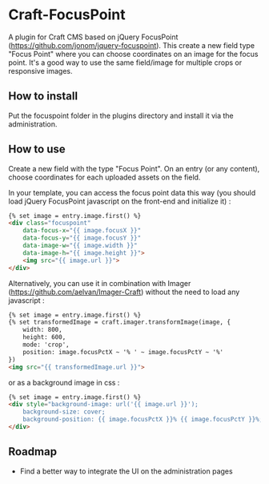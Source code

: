 # Craft-FocusPoint

A plugin for Craft CMS based on jQuery FocusPoint (https://github.com/jonom/jquery-focuspoint). This create a new field type "Focus Point" where you can choose coordinates on an image for the focus point. It's a good way to use the same field/image for multiple crops or responsive images.

## How to install

Put the focuspoint folder in the plugins directory and install it via the administration.

## How to use

Create a new field with the type "Focus Point". On an entry (or any content), choose coordinates for each uploaded assets on the field.

In your template, you can access the focus point data this way (you should load jQuery FocusPoint javascript on the front-end and initialize it) :

```html
{% set image = entry.image.first() %}
<div class="focuspoint"
	data-focus-x="{{ image.focusX }}"
	data-focus-y="{{ image.focusY }}"
	data-image-w="{{ image.width }}"
	data-image-h="{{ image.height }}">
	<img src="{{ image.url }}">
</div>
```

Alternatively, you can use it in combination with Imager (https://github.com/aelvan/Imager-Craft) without the need to load any javascript :

```html
{% set image = entry.image.first() %}
{% set transformedImage = craft.imager.transformImage(image, {
	width: 800,
    height: 600,
    mode: 'crop',
    position: image.focusPctX ~ '% ' ~ image.focusPctY ~ '%'
})
<img src="{{ transformedImage.url }}">
```

or as a background image in css :

```html
{% set image = entry.image.first() %}
<div style="background-image: url('{{ image.url }}');
    background-size: cover;
    background-position: {{ image.focusPctX }}% {{ image.focusPctY }}%;">
</div>
```

## Roadmap

* Find a better way to integrate the UI on the administration pages